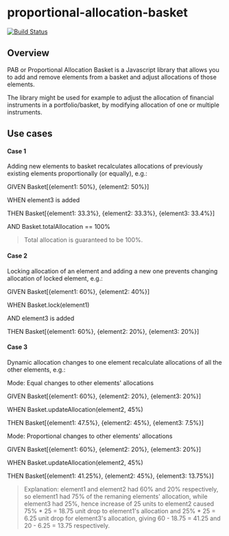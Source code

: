 # proportional-allocation-basket

[![Build Status](https://img.shields.io/travis/danielpmichalski/proportional-allocation-basket/master.svg?style=flat-square)](https://travis-ci.org/danielpmichalski/proportional-allocation-basket)

## Overview

PAB or Proportional Allocation Basket is a Javascript library that allows you to add and remove elements from a basket and adjust allocations of those elements. 

The library might be used for example to adjust the allocation of financial instruments in a portfolio/basket, by modifying allocation of one or multiple instruments.

## Use cases

#### Case 1
Adding new elements to basket recalculates allocations of previously existing elements proportionally (or equally), e.g.:


GIVEN Basket[{element1: 50%}, {element2: 50%}]

WHEN  element3 is added

THEN  Basket[{element1: 33.3%}, {element2: 33.3%}, {element3: 33.4%}]

AND   Basket.totalAllocation == 100%


> Total allocation is guaranteed to be 100%.



#### Case 2
Locking allocation of an element and adding a new one prevents changing allocation of locked element, e.g.:


GIVEN Basket[{element1: 60%}, {element2: 40%}]

WHEN  Basket.lock(element1)

AND   element3 is added

THEN  Basket[{element1: 60%}, {element2: 20%}, {element3: 20%}]



#### Case 3
Dynamic allocation changes to one element recalculate allocations of all the other elements, e.g.:

Mode: Equal changes to other elements' allocations

GIVEN Basket[{element1: 60%}, {element2: 20%}, {element3: 20%}]

WHEN  Basket.updateAllocation(element2, 45%)

THEN  Basket[{element1: 47.5%}, {element2: 45%}, {element3: 7.5%}]


Mode: Proportional changes to other elements' allocations

GIVEN Basket[{element1: 60%}, {element2: 20%}, {element3: 20%}]

WHEN  Basket.updateAllocation(element2, 45%)

THEN  Basket[{element1: 41.25%}, {element2: 45%}, {element3: 13.75%}]

> Explanation: element1 and element2 had 60% and 20% respectively, so element1 had 75% of the remaning elements' allocation, while element3 had 25%, hence increase of 25 units to element2 caused 75% * 25 = 18.75 unit drop to element1's allocation and 25% * 25 = 6.25 unit drop for element3's allocation, giving 60 - 18.75 = 41.25 and 20 - 6.25 = 13.75 respectively.
